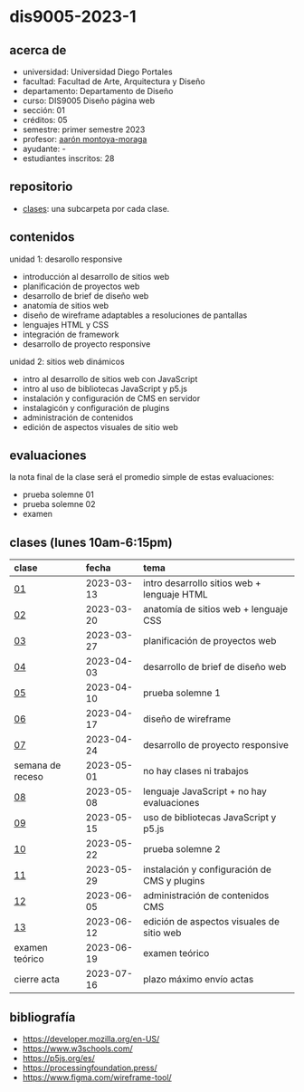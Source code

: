 # dis9005-2023-1

## acerca de

- universidad: Universidad Diego Portales
- facultad: Facultad de Arte, Arquitectura y Diseño
- departamento: Departamento de Diseño
- curso: DIS9005 Diseño página web
- sección: 01
- créditos: 05
- semestre: primer semestre 2023
- profesor: [aarón montoya-moraga](https://montoyamoraga.io)
- ayudante: -
- estudiantes inscritos: 28

## repositorio

- [clases](./clases/): una subcarpeta por cada clase.

## contenidos

unidad 1: desarollo responsive

- introducción al desarrollo de sitios web
- planificación de proyectos web
- desarrollo de brief de diseño web
- anatomía de sitios web
- diseño de wireframe adaptables a resoluciones de pantallas
- lenguajes HTML y CSS
- integración de framework
- desarrollo de proyecto responsive

unidad 2: sitios web dinámicos

- intro al desarrollo de sitios web con JavaScript
- intro al uso de bibliotecas JavaScript y p5.js
- instalación y configuración de CMS en servidor
- instalagicón y configuración de plugins
- administración de contenidos
- edición de aspectos visuales de sitio web

## evaluaciones

la nota final de la clase será el promedio simple de estas evaluaciones:

- prueba solemne 01
- prueba solemne 02
- examen

## clases (lunes 10am-6:15pm)

| clase                  | fecha      | tema                                         |
| :--------------------- | :--------- | :------------------------------------------- |
| [01](clases/clase-01/) | 2023-03-13 | intro desarrollo sitios web + lenguaje HTML  |
| [02](clases/clase-02/) | 2023-03-20 | anatomía de sitios web + lenguaje CSS        |
| [03](clases/clase-03/) | 2023-03-27 | planificación de proyectos web               |
| [04](clases/clase-04/) | 2023-04-03 | desarrollo de brief de diseño web            |
| [05](clases/clase-05/) | 2023-04-10 | prueba solemne 1                             |
| [06](clases/clase-06/) | 2023-04-17 | diseño de wireframe                          |
| [07](clases/clase-07/) | 2023-04-24 | desarrollo de proyecto responsive            |
| semana de receso       | 2023-05-01 | no hay clases ni trabajos                    |
| [08](clases/clase-08/) | 2023-05-08 | lenguaje JavaScript + no hay evaluaciones    |
| [09](clases/clase-09/) | 2023-05-15 | uso de bibliotecas JavaScript y p5.js        |
| [10](clases/clase-10/) | 2023-05-22 | prueba solemne 2                             |
| [11](clases/clase-11/) | 2023-05-29 | instalación y configuración de CMS y plugins |
| [12](clases/clase-12/) | 2023-06-05 | administración de contenidos CMS             |
| [13](clases/clase-13/) | 2023-06-12 | edición de aspectos visuales de sitio web    |
| examen teórico         | 2023-06-19 | examen teórico                               |
| cierre acta            | 2023-07-16 | plazo máximo envío actas                     |

## bibliografía

- https://developer.mozilla.org/en-US/
- https://www.w3schools.com/
- https://p5js.org/es/
- https://processingfoundation.press/
- https://www.figma.com/wireframe-tool/
